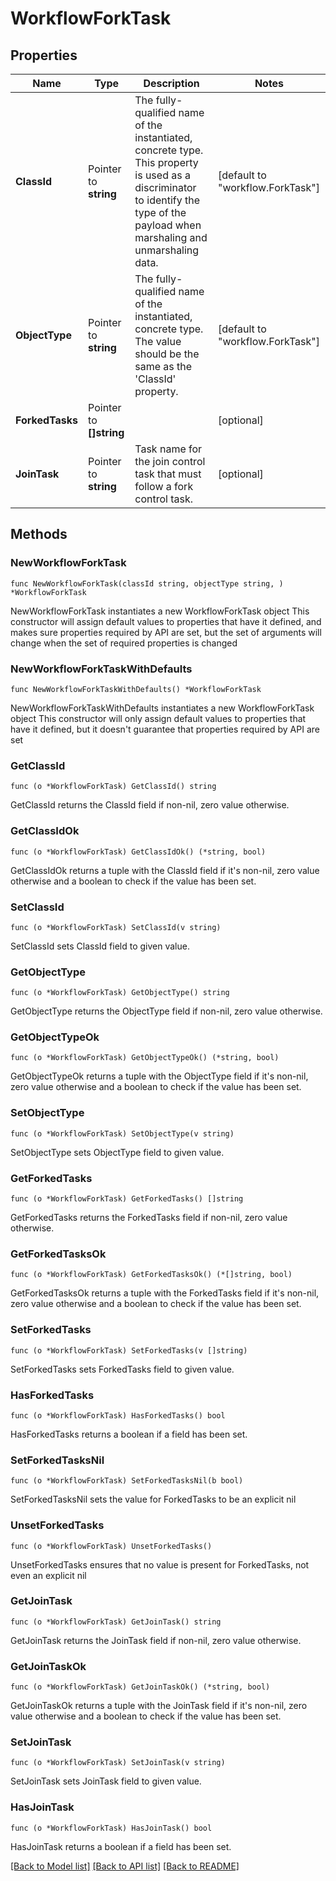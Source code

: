 # WorkflowForkTask

## Properties

Name | Type | Description | Notes
------------ | ------------- | ------------- | -------------
**ClassId** | Pointer to **string** | The fully-qualified name of the instantiated, concrete type. This property is used as a discriminator to identify the type of the payload when marshaling and unmarshaling data. | [default to "workflow.ForkTask"]
**ObjectType** | Pointer to **string** | The fully-qualified name of the instantiated, concrete type. The value should be the same as the &#39;ClassId&#39; property. | [default to "workflow.ForkTask"]
**ForkedTasks** | Pointer to **[]string** |  | [optional] 
**JoinTask** | Pointer to **string** | Task name for the join control task that must follow a fork control task. | [optional] 

## Methods

### NewWorkflowForkTask

`func NewWorkflowForkTask(classId string, objectType string, ) *WorkflowForkTask`

NewWorkflowForkTask instantiates a new WorkflowForkTask object
This constructor will assign default values to properties that have it defined,
and makes sure properties required by API are set, but the set of arguments
will change when the set of required properties is changed

### NewWorkflowForkTaskWithDefaults

`func NewWorkflowForkTaskWithDefaults() *WorkflowForkTask`

NewWorkflowForkTaskWithDefaults instantiates a new WorkflowForkTask object
This constructor will only assign default values to properties that have it defined,
but it doesn't guarantee that properties required by API are set

### GetClassId

`func (o *WorkflowForkTask) GetClassId() string`

GetClassId returns the ClassId field if non-nil, zero value otherwise.

### GetClassIdOk

`func (o *WorkflowForkTask) GetClassIdOk() (*string, bool)`

GetClassIdOk returns a tuple with the ClassId field if it's non-nil, zero value otherwise
and a boolean to check if the value has been set.

### SetClassId

`func (o *WorkflowForkTask) SetClassId(v string)`

SetClassId sets ClassId field to given value.


### GetObjectType

`func (o *WorkflowForkTask) GetObjectType() string`

GetObjectType returns the ObjectType field if non-nil, zero value otherwise.

### GetObjectTypeOk

`func (o *WorkflowForkTask) GetObjectTypeOk() (*string, bool)`

GetObjectTypeOk returns a tuple with the ObjectType field if it's non-nil, zero value otherwise
and a boolean to check if the value has been set.

### SetObjectType

`func (o *WorkflowForkTask) SetObjectType(v string)`

SetObjectType sets ObjectType field to given value.


### GetForkedTasks

`func (o *WorkflowForkTask) GetForkedTasks() []string`

GetForkedTasks returns the ForkedTasks field if non-nil, zero value otherwise.

### GetForkedTasksOk

`func (o *WorkflowForkTask) GetForkedTasksOk() (*[]string, bool)`

GetForkedTasksOk returns a tuple with the ForkedTasks field if it's non-nil, zero value otherwise
and a boolean to check if the value has been set.

### SetForkedTasks

`func (o *WorkflowForkTask) SetForkedTasks(v []string)`

SetForkedTasks sets ForkedTasks field to given value.

### HasForkedTasks

`func (o *WorkflowForkTask) HasForkedTasks() bool`

HasForkedTasks returns a boolean if a field has been set.

### SetForkedTasksNil

`func (o *WorkflowForkTask) SetForkedTasksNil(b bool)`

 SetForkedTasksNil sets the value for ForkedTasks to be an explicit nil

### UnsetForkedTasks
`func (o *WorkflowForkTask) UnsetForkedTasks()`

UnsetForkedTasks ensures that no value is present for ForkedTasks, not even an explicit nil
### GetJoinTask

`func (o *WorkflowForkTask) GetJoinTask() string`

GetJoinTask returns the JoinTask field if non-nil, zero value otherwise.

### GetJoinTaskOk

`func (o *WorkflowForkTask) GetJoinTaskOk() (*string, bool)`

GetJoinTaskOk returns a tuple with the JoinTask field if it's non-nil, zero value otherwise
and a boolean to check if the value has been set.

### SetJoinTask

`func (o *WorkflowForkTask) SetJoinTask(v string)`

SetJoinTask sets JoinTask field to given value.

### HasJoinTask

`func (o *WorkflowForkTask) HasJoinTask() bool`

HasJoinTask returns a boolean if a field has been set.


[[Back to Model list]](../README.md#documentation-for-models) [[Back to API list]](../README.md#documentation-for-api-endpoints) [[Back to README]](../README.md)


